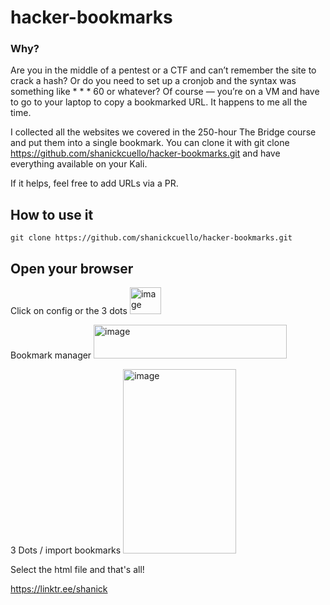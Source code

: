 # hacker-bookmarks

### Why?

Are you in the middle of a pentest or a CTF and can’t remember the site to crack a hash? Or do you need to set up a cronjob and the syntax was something like * * * 60 or whatever? Of course — you’re on a VM and have to go to your laptop to copy a bookmarked URL. It happens to me all the time.

I collected all the websites we covered in the 250-hour The Bridge course and put them into a single bookmark. You can clone it with git clone https://github.com/shanickcuello/hacker-bookmarks.git and have everything available on your Kali.

If it helps, feel free to add URLs via a PR.

## How to use it

`git clone https://github.com/shanickcuello/hacker-bookmarks.git` 

## Open your browser 

Click on config or the 3 dots
<img width="50" height="43" alt="image" src="https://github.com/user-attachments/assets/cbe94347-92d2-4679-bab2-20e7fe9fe466" />

Bookmark manager 
<img width="309" height="54" alt="image" src="https://github.com/user-attachments/assets/39f67969-fc50-48e0-9a9f-91a22d7ed4f9" />

3 Dots / import bookmarks
<img width="181" height="295" alt="image" src="https://github.com/user-attachments/assets/08488992-f736-44b9-9c68-e1bf69897cce" />

Select the html file and that's all!

https://linktr.ee/shanick

